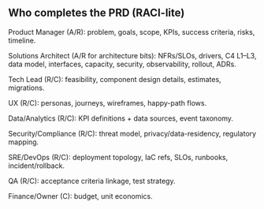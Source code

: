 ## Who completes the PRD (RACI-lite)

Product Manager (A/R): problem, goals, scope, KPIs, success criteria, risks, timeline.

Solutions Architect (A/R for architecture bits): NFRs/SLOs, drivers, C4 L1–L3, data model, interfaces, capacity, security, observability, rollout, ADRs.

Tech Lead (R/C): feasibility, component design details, estimates, migrations.

UX (R/C): personas, journeys, wireframes, happy-path flows.

Data/Analytics (R/C): KPI definitions + data sources, event taxonomy.

Security/Compliance (R/C): threat model, privacy/data-residency, regulatory mapping.

SRE/DevOps (R/C): deployment topology, IaC refs, SLOs, runbooks, incident/rollback.

QA (R/C): acceptance criteria linkage, test strategy.

Finance/Owner (C): budget, unit economics.

